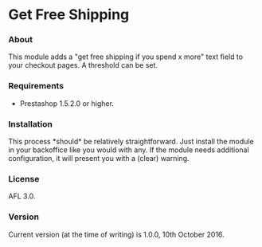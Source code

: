 # Get Free Shipping

### About

This module adds a "get free shipping if you spend x more" text field to your checkout pages. A threshold can be set.

### Requirements

* Prestashop 1.5.2.0 or higher.

### Installation

This process \*should\* be relatively straightforward. Just install the module in your backoffice like you would with any. If the module needs additional configuration, it will present you with a (clear) warning.

### License

AFL 3.0.

### Version

Current version (at the time of writing) is 1.0.0, 10th October 2016.